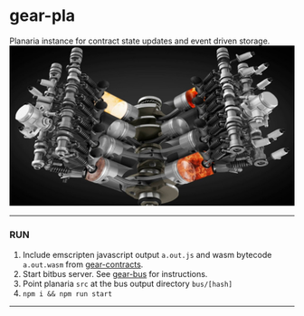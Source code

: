 # gear-pla
Planaria instance for contract state updates and event driven storage.
![engine](engine.jpg)
___

### RUN

1. Include emscripten javascript output `a.out.js` and wasm bytecode `a.out.wasm` from [gear-contracts](https://github.com/gear-sv/gear-contracts).
2. Start bitbus server. See [gear-bus](https://github.com/gear-sv/gear-bus) for instructions.
3. Point planaria `src` at the bus output directory `bus/[hash]`
3. `npm i && npm run start`

___
